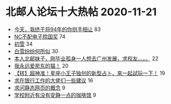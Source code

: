 # 北邮人论坛十大热帖 2020-11-21

- [今天，我终于将94年的你拱手相让](https://bbs.byr.cn/article/Friends/1978112) 83
- [NC不配电子院国奖](https://bbs.byr.cn/article/Picture/3269076) 74
- [初雪](https://bbs.byr.cn/article/Feeling/3159687) 34
- [白雪纷纷何所似](https://bbs.byr.cn/article/Photo/269425) 30
- [本人北邮妹子，刚毕业孤身一人想去广州发展，求校友。。。。](https://bbs.byr.cn/article/Cantonese/196386) 22
- [我永远爱房东的猫！](https://bbs.byr.cn/article/Talking/6242226) 20
- [【转】超神准！星座小王子独创的新型占卜、來一起試玩一下！](https://bbs.byr.cn/article/Constellations/326533) 19
- [求在银行工作的大佬们一些建议](https://bbs.byr.cn/article/Job/2113958) 16
- [求问静态网页的概念](https://bbs.byr.cn/article/JavaScript/5614) 9
- [学校附近有没有安静一点的咖啡馆](https://bbs.byr.cn/article/Food/509137) 9


